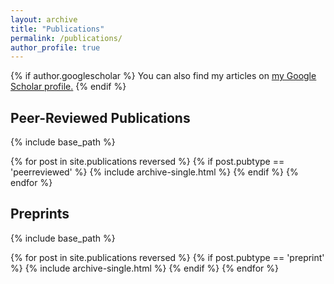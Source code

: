 ```yaml
---
layout: archive
title: "Publications"
permalink: /publications/
author_profile: true
---
```


{% if author.googlescholar %}
  You can also find my articles on <u><a href="{{author.googlescholar}}">my Google Scholar profile</a>.</u>
{% endif %}

## Peer-Reviewed Publications

{% include base_path %}

{% for post in site.publications reversed %}
     {% if post.pubtype == 'peerreviewed' %}
         {% include archive-single.html %}
     {% endif %}
{% endfor %}


## Preprints

{% include base_path %}

{% for post in site.publications reversed %}
     {% if post.pubtype == 'preprint' %}
         {% include archive-single.html %}
     {% endif %}
{% endfor %}
